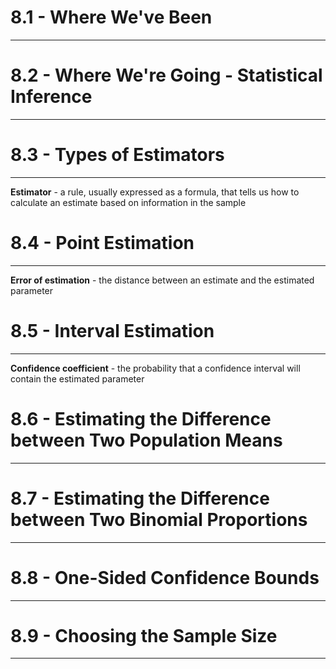 # 8.1 - Where We've Been

---
# 8.2 - Where We're Going - Statistical Inference

---


# 8.3 - Types of Estimators

---

**Estimator** - a rule, usually expressed as a formula, that tells us how to calculate an estimate based on information in the sample


# 8.4 - Point Estimation

---
**Error of estimation** - the distance between an estimate and the estimated parameter

# 8.5 - Interval Estimation

---
**Confidence coefficient** - the probability that a confidence interval will contain the estimated parameter


# 8.6 - Estimating the Difference between Two Population Means

---

# 8.7 - Estimating the Difference between Two Binomial Proportions

---

# 8.8 - One-Sided Confidence Bounds

---

# 8.9 - Choosing the Sample Size

---

